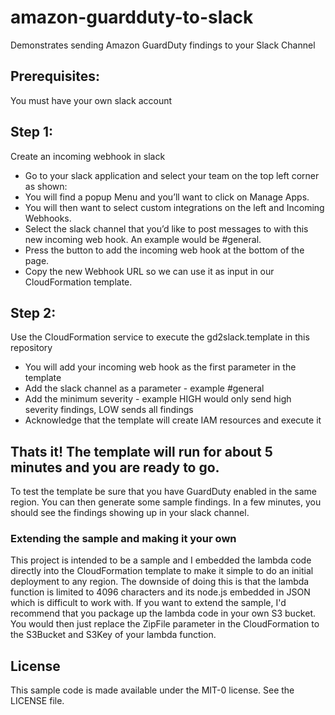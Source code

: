 # amazon-guardduty-to-slack
Demonstrates sending Amazon GuardDuty findings to your Slack Channel

## Prerequisites:

You must have your own slack account

## Step 1:
Create an incoming webhook in slack
- Go to your slack application and select your team on the top left corner as shown:
- You will find a popup Menu and you’ll want to click on Manage Apps.
- You will then want to select custom integrations on the left and Incoming Webhooks.
- Select the slack channel that you’d like to post messages to with this new incoming web hook.  An example would be #general.
- Press the button to add the incoming web hook at the bottom of the page.
- Copy the new Webhook URL so we can use it as input in our CloudFormation template.

## Step 2:
Use the CloudFormation service to execute the gd2slack.template in this repository
- You will add your incoming web hook as the first parameter in the template
- Add the slack channel as a parameter - example #general
- Add the minimum severity - example HIGH would only send high severity findings, LOW sends all findings
- Acknowledge that the template will create IAM resources and execute it

## Thats it!  The template will run for about 5 minutes and you are ready to go.

To test the template be sure that you have GuardDuty enabled in the same region.
You can then generate some sample findings.  In a few minutes, you should see
the findings showing up in your slack channel.

### Extending the sample and making it your own

This project is intended to be a sample and I embedded the lambda code directly into the
CloudFormation template to make it simple to do an initial deployment to any region. The
downside of doing this is that the lambda function is limited to 4096 characters and
its node.js embedded in JSON which is difficult to work with.  If you want to extend
the sample, I'd recommend that you package up the lambda code in your own S3 bucket. You
would then just replace the ZipFile parameter in the CloudFormation to the S3Bucket and
S3Key of your lambda function.

## License

This sample code is made available under the MIT-0 license. See the LICENSE file.
